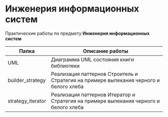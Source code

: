 # Инженерия информационных систем 
Практические работы по предмету __Инженерия информационных систем__

Папка              | Описание работы
------------------ | -------------
UML                | Диаграмма UML состояния книги библиотеки 
builder_strategy   | Реализация паттернов Строитель и Стратегия на примере выпекания черного и белого хлеба
strategy_iterator  | Реализация паттернов Итератор и Стратегия на примере выпекания черного и белого хлеба

